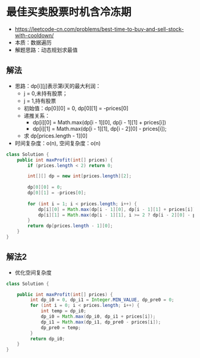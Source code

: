 # 最佳买卖股票时机含冷冻期
- https://leetcode-cn.com/problems/best-time-to-buy-and-sell-stock-with-cooldown/
- 本质：数据遍历
- 解题思路：动态规划求最值

## 解法
- 思路：dp[i][j]表示第i天的最大利润：
    - j = 0,未持有股票；
    - j = 1,持有股票
    - 初始值：dp[0][0] = 0, dp[0][1] = -prices[0]
    - 递推关系：
        - dp[i][0] = Math.max(dp[i - 1][0], dp[i - 1][1] + prices[i])
        - dp[i][1] = Math.max(dp[i - 1][1], dp[i - 2][0] - prices[i]); 
    - 求 dp[prices.length - 1][0]
- 时间复杂度：o(n), 空间复杂度：o(n)

```java
class Solution {
    public int maxProfit(int[] prices) {
        if (prices.length < 2) return 0;

        int[][] dp = new int[prices.length][2];
        
        dp[0][0] = 0;
        dp[0][1] = -prices[0];
        
        for (int i = 1; i < prices.length; i++) {
            dp[i][0] = Math.max(dp[i - 1][0], dp[i - 1][1] + prices[i]);
            dp[i][1] = Math.max(dp[i - 1][1], i >= 2 ? dp[i - 2][0] - prices[i] : -prices[i]); // 存在1天冷冻期
        }
        return dp[prices.length - 1][0];
    }
}
```

## 解法2
- 优化空间复杂度
```java
class Solution {

    public int maxProfit(int[] prices) {
         int dp_i0 = 0, dp_i1 = Integer.MIN_VALUE, dp_pre0 = 0; 
         for (int i = 0; i < prices.length; i++) {
             int temp = dp_i0;
             dp_i0 = Math.max(dp_i0, dp_i1 + prices[i]);
             dp_i1 = Math.max(dp_i1, dp_pre0 - prices[i]);
             dp_pre0 = temp;
         }
         return dp_i0;
    }
}

```